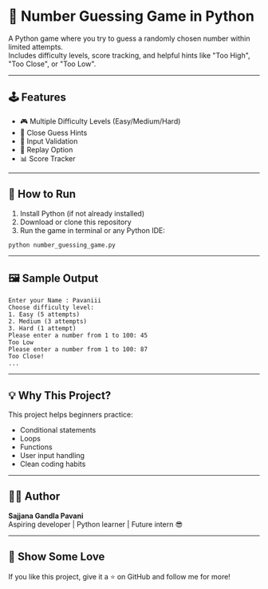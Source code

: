 # 🎯 Number Guessing Game in Python

A Python game where you try to guess a randomly chosen number within limited attempts.  
Includes difficulty levels, score tracking, and helpful hints like "Too High", "Too Close", or "Too Low".

---

## 🕹 Features
- 🎮 Multiple Difficulty Levels (Easy/Medium/Hard)
- 🧠 Close Guess Hints
- 📝 Input Validation
- 🔁 Replay Option
- 📊 Score Tracker

---

## 🚀 How to Run

1. Install Python (if not already installed)
2. Download or clone this repository
3. Run the game in terminal or any Python IDE:

```bash
python number_guessing_game.py
```

---

## 🖼 Sample Output

```text
Enter your Name : Pavaniii
Choose difficulty level:
1. Easy (5 attempts)
2. Medium (3 attempts)
3. Hard (1 attempt)
Please enter a number from 1 to 100: 45
Too Low
Please enter a number from 1 to 100: 87
Too Close!
...
```

---

## 💡 Why This Project?
This project helps beginners practice:
- Conditional statements
- Loops
- Functions
- User input handling
- Clean coding habits

---

## 👩‍💻 Author
**Sajjana Gandla Pavani**  
Aspiring developer | Python learner | Future intern 😎

---

## 🌟 Show Some Love
If you like this project, give it a ⭐ on GitHub and follow me for more!
